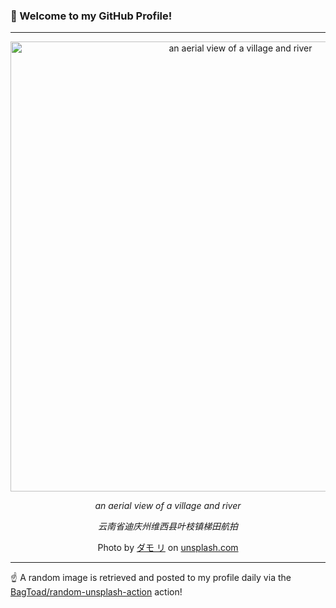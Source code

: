 ### 👋 Welcome to my GitHub Profile!

----

<div align="center">
  <img width="720" src="https://images.unsplash.com/photo-1634016345888-9249da8ce9f4?crop=entropy&cs=tinysrgb&fit=max&fm=jpg&ixid=M3w1NTI0OTR8MHwxfHJhbmRvbXx8fHx8fHx8fDE3NDc5ODA4NjV8&ixlib=rb-4.1.0&q=80&w=1080" alt="an aerial view of a village and river">
  
  <em>an aerial view of a village and river</em>
  
  <em>云南省迪庆州维西县叶枝镇梯田航拍</em>
  
  Photo by [ダモ リ](https://darmau.co/en/albums/featured) on [unsplash.com](https://unsplash.com/)
</div>

----

☝️ A random image is retrieved and posted to my profile daily via the [BagToad/random-unsplash-action](https://github.com/BagToad/random-unsplash-action) action!
